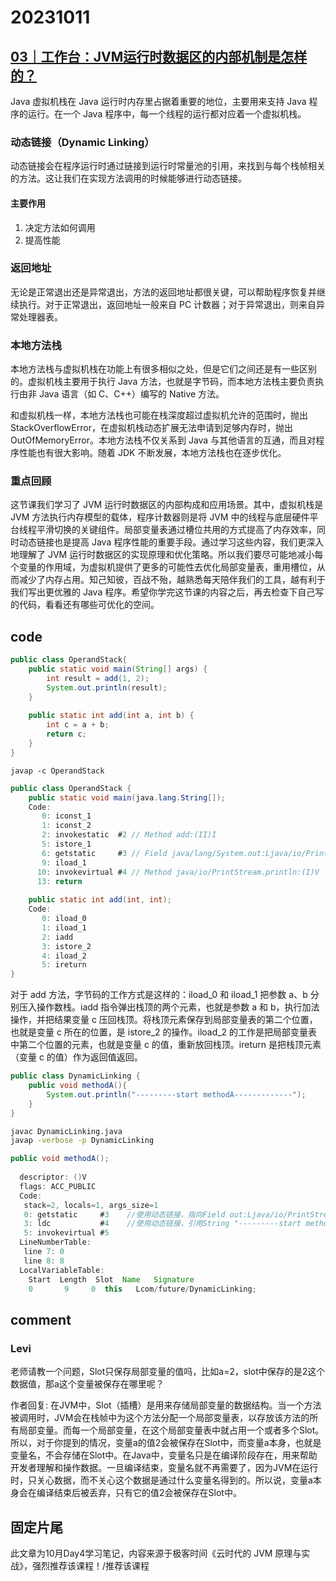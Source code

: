 # 20231011

## [03｜工作台：JVM运行时数据区的内部机制是怎样的？](https://time.geekbang.org/column/article/690294)

Java 虚拟机栈在 Java 运行时内存里占据着重要的地位，主要用来支持 Java 程序的运行。在一个 Java 程序中，每一个线程的运行都对应着一个虚拟机栈。

### 动态链接（Dynamic Linking）

动态链接会在程序运行时通过链接到运行时常量池的引用，来找到与每个栈帧相关的方法。这让我们在实现方法调用的时候能够进行动态链接。

#### 主要作用

1. 决定方法如何调用
2. 提高性能

### 返回地址

无论是正常退出还是异常退出，方法的返回地址都很关键，可以帮助程序恢复并继续执行。对于正常退出，返回地址一般来自 PC 计数器；对于异常退出，则来自异常处理器表。

### 本地方法栈

本地方法栈与虚拟机栈在功能上有很多相似之处，但是它们之间还是有一些区别的。虚拟机栈主要用于执行 Java 方法，也就是字节码，而本地方法栈主要负责执行由非 Java 语言（如 C、C++）编写的 Native 方法。

和虚拟机栈一样，本地方法栈也可能在栈深度超过虚拟机允许的范围时，抛出 StackOverflowError，在虚拟机栈动态扩展无法申请到足够内存时，抛出 OutOfMemoryError。本地方法栈不仅关系到 Java 与其他语言的互通，而且对程序性能也有很大影响。随着 JDK 不断发展，本地方法栈也在逐步优化。

### 重点回顾

这节课我们学习了 JVM 运行时数据区的内部构成和应用场景。其中，虚拟机栈是 JVM 方法执行内存模型的载体，程序计数器则是将 JVM 中的线程与底层硬件平台线程平滑切换的关键组件。局部变量表通过槽位共用的方式提高了内存效率，同时动态链接也是提高 Java 程序性能的重要手段。通过学习这些内容，我们更深入地理解了 JVM 运行时数据区的实现原理和优化策略。所以我们要尽可能地减小每个变量的作用域，为虚拟机提供了更多的可能性去优化局部变量表，重用槽位，从而减少了内存占用。知己知彼，百战不殆，越熟悉每天陪伴我们的工具，越有利于我们写出更优雅的 Java 程序。希望你学完这节课的内容之后，再去检查下自己写的代码，看看还有哪些可优化的空间。

## code

``` java
public class OperandStack{
    public static void main(String[] args) {
        int result = add(1, 2);
        System.out.println(result);
    }
 
    public static int add(int a, int b) {
        int c = a + b;
        return c;
    }
}
```

`javap -c OperandStack`

``` java
public class OperandStack {
    public static void main(java.lang.String[]);
    Code:
       0: iconst_1
       1: iconst_2
       2: invokestatic  #2 // Method add:(II)I
       5: istore_1
       6: getstatic     #3 // Field java/lang/System.out:Ljava/io/PrintStream;
       9: iload_1
      10: invokevirtual #4 // Method java/io/PrintStream.println:(I)V
      13: return
 
    public static int add(int, int);
    Code:
       0: iload_0
       1: iload_1
       2: iadd
       3: istore_2
       4: iload_2
       5: ireturn
}
```
对于 add 方法，字节码的工作方式是这样的：iload_0 和 iload_1 把参数 a、b 分别压入操作数栈。iadd 指令弹出栈顶的两个元素，也就是参数 a 和 b，执行加法操作，并把结果变量 c 压回栈顶。将栈顶元素保存到局部变量表的第二个位置，也就是变量 c 所在的位置，是 istore_2 的操作。iload_2 的工作是把局部变量表中第二个位置的元素，也就是变量 c 的值，重新放回栈顶。ireturn 是把栈顶元素（变量 c 的值）作为返回值返回。


``` java
public class DynamicLinking {
    public void methodA(){
        System.out.println("---------start methodA-------------");
    }
}
```

``` bash
javac DynamicLinking.java
javap -verbose -p DynamicLinking
```

``` java
public void methodA();
        
  descriptor: ()V
  flags: ACC_PUBLIC
  Code:
   stack=2, locals=1, args_size=1
   0: getstatic     #3    //使用动态链接，指向Field out:Ljava/io/PrintStream;
   3: ldc           #4    //使用动态链接，引用String "---------start methodA-------------"
   5: invokevirtual #5    
  LineNumberTable:
   line 7: 0
   line 8: 8
  LocalVariableTable:
    Start  Length  Slot  Name   Signature
    0       9     0  this   Lcom/future/DynamicLinking; 
```

## comment

### Levi

老师请教一个问题，Slot只保存局部变量的值吗，比如a=2，slot中保存的是2这个数据值，那a这个变量被保存在哪里呢？

作者回复: 在JVM中，Slot（插槽）是用来存储局部变量的数据结构。当一个方法被调用时，JVM会在栈帧中为这个方法分配一个局部变量表，以存放该方法的所有局部变量。而每一个局部变量，在这个局部变量表中就占用一个或者多个Slot。所以，对于你提到的情况，变量a的值2会被保存在Slot中，而变量a本身，也就是变量名，不会存储在Slot中。在Java中，变量名只是在编译阶段存在，用来帮助开发者理解和操作数据。一旦编译结束，变量名就不再需要了，因为JVM在运行时，只关心数据，而不关心这个数据是通过什么变量名得到的。所以说，变量a本身会在编译结束后被丢弃，只有它的值2会被保存在Slot中。

## 固定片尾

此文章为10月Day4学习笔记，内容来源于极客时间《云时代的 JVM 原理与实战》，强烈推荐该课程！/推荐该课程
